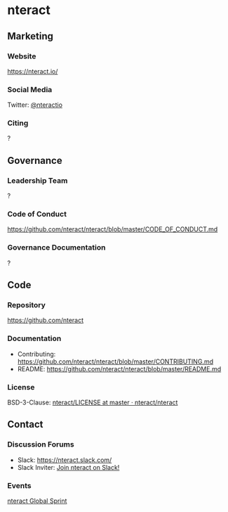 # nteract

## Marketing

### Website
<https://nteract.io/>

### Social Media
Twitter: [@nteractio](https://twitter.com/nteractio)

### Citing
?

## Governance

### Leadership Team
?

### Code of Conduct
https://github.com/nteract/nteract/blob/master/CODE_OF_CONDUCT.md

### Governance Documentation
?

## Code

### Repository
https://github.com/nteract

### Documentation
- Contributing: https://github.com/nteract/nteract/blob/master/CONTRIBUTING.md
- README: https://github.com/nteract/nteract/blob/master/README.md

### License
BSD-3-Clause: [nteract/LICENSE at master · nteract/nteract](https://github.com/nteract/nteract/blob/master/LICENSE)

## Contact

### Discussion Forums
- Slack: <https://nteract.slack.com/>
- Slack Inviter: [Join nteract on Slack!](https://slackin-nteract.now.sh/)

### Events
[nteract Global Sprint](https://github.com/nteract/global-sprint)
